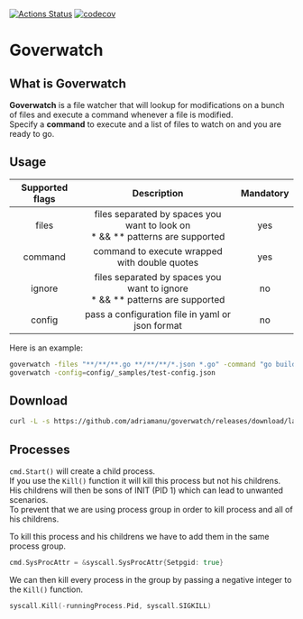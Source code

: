 [![Actions Status](https://github.com/adriamanu/goverwatch/actions/workflows/test.yml/badge.svg)](https://github.com/adriamanu/goverwatch/actions)
[![codecov](https://codecov.io/gh/adriamanu/goverwatch/master/graph/badge.svg)](https://codecov.io/gh/adriamanu/goverwatch)

# Goverwatch

## What is Goverwatch
**Goverwatch** is a file watcher that will lookup for modifications on a bunch of files and execute a command whenever a file is modified.<br>
Specify a **command** to execute and a list of files to watch on and you are ready to go.<br>

## Usage 
| Supported flags |                                    Description                                    | Mandatory |
| :-------------: | :-------------------------------------------------------------------------------: | :-------: |
|      files      | files separated by spaces you want to look on <br> * && ** patterns are supported |    yes    |
|     command     |                   command to execute wrapped with double quotes                   |    yes    |
|     ignore      | files separated by spaces you want to ignore <br> * && ** patterns are supported  |    no     |
|     config      |                 pass a configuration file in yaml or json format                  |    no     |

Here is an example:
```bash
goverwatch -files "**/**/**.go **/**/**/*.json *.go" -command "go build main.go" -ignore "_samples/b/b.json *.go"
goverwatch -config=config/_samples/test-config.json
```

## Download
```bash
curl -L -s https://github.com/adriamanu/goverwatch/releases/download/latest/goverwatch  --output goverwatch && chmod +x goverwatch
```

## Processes
`cmd.Start()` will create a child process.<br>
If you use the `Kill()` function it will kill this process but not his childrens.<br>
His childrens will then be sons of INIT (PID 1) which can lead to unwanted scenarios.<br>
To prevent that we are using process group in order to kill process and all of his childrens.<br>

To kill this process and his childrens we have to add them in the same process group.<br>
```go
cmd.SysProcAttr = &syscall.SysProcAttr{Setpgid: true}
```
We can then kill every process in the group by passing a negative integer to the `Kill()` function.<br>
```go
syscall.Kill(-runningProcess.Pid, syscall.SIGKILL)
```
